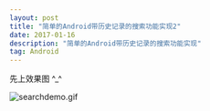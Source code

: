 ```yaml
---
layout: post
title: "简单的Android带历史记录的搜索功能实现2"
date: 2017-01-16
description: "简单的Android带历史记录的搜索功能实现"
tag: Android
---   
```



先上效果图 ^_^

  ![searchdemo.gif](http://upload-images.jianshu.io/upload_images/1859111-be6ba876e6df7526.gif?imageMogr2/auto-orient/strip)
